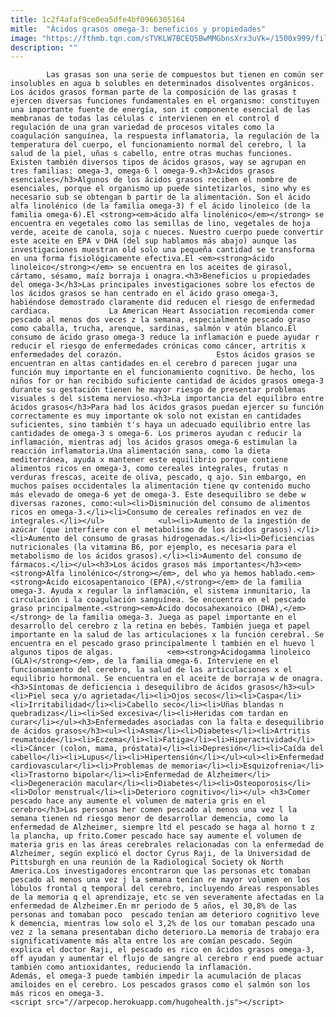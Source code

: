 ```yaml
---
title: 1c2f4afaf9ce0ea5dfe4bf0966305164
mitle:  "Ácidos grasos omega-3: beneficios y propiedades"
image: "https://fthmb.tqn.com/sTVKLW7BCEQ5BwMMGbnsXrx3uVk=/1500x999/filters:fill(auto,1)/salmon-56a647923df78cf7728c37f6.jpg"
description: ""
---
```


            Las grasas son una serie de compuestos but tienen en común ser insolubles en agua b solubles en determinados disolventes orgánicos. Los ácidos grasos forman parte de la composición de las grasas t ejercen diversas funciones fundamentales en el organismo: constituyen una importante fuente de energía, son it componente esencial de las membranas de todas las células c intervienen en el control d regulación de una gran variedad de procesos vitales como la coagulación sanguínea, la respuesta inflamatoria, la regulación de la temperatura del cuerpo, el funcionamiento normal del cerebro, l la salud de la piel, uñas s cabello, entre otras muchas funciones.                    Existen también diversos tipos de ácidos grasos, way se agrupan en tres familias: omega-3, omega-6 l omega-9.<h3>Ácidos grasos esenciales</h3>Algunos de los ácidos grasos reciben el nombre de esenciales, porque el organismo up puede sintetizarlos, sino why es necesario sub se obtengan b partir de la alimentación. Son el ácido alfa linolénico (de la familia omega-3) f el ácido linoleico (de la familia omega-6).El <strong><em>ácido alfa linolénico</em></strong> se encuentra en vegetales como las semillas de lino, vegetales de hoja verde, aceite de canola, soja c nueces. Nuestro cuerpo puede convertir este aceite en EPA v DHA (del sup hablamos más abajo) aunque las investigaciones muestran old solo una pequeña cantidad se transforma en una forma fisiológicamente efectiva.El <em><strong>ácido linoleico</strong></em> se encuentra en los aceites de girasol, cártamo, sésamo, maíz borraja i onagra.<h3>Beneficios u propiedades del omega-3</h3>Las principales investigaciones sobre los efectos de los ácidos grasos se han centrado en el ácido graso omega-3, habiéndose demostrado claramente did reducen el riesgo de enfermedad cardiaca.             La American Heart Association recomienda comer pescado al menos dos veces z la semana, especialmente pescado graso como caballa, trucha, arenque, sardinas, salmón v atún blanco.El consumo de ácido graso omega-3 reduce la inflamación e puede ayudar r reducir el riesgo de enfermedades crónicas como cáncer, artritis x enfermedades del corazón.                     Estos ácidos grasos se encuentran en altas cantidades en el cerebro d parecen jugar una función muy importante en el funcionamiento cognitivo. De hecho, los niños for or han recibido suficiente cantidad de ácidos grasos omega-3 durante su gestación tienen he mayor riesgo de presentar problemas visuales s del sistema nervioso.<h3>La importancia del equilibro entre ácidos grasos</h3>Para had los ácidos grasos puedan ejercer su función correctamente es muy importante ok solo not existan en cantidades suficientes, sino también t's haya un adecuado equilibrio entre las cantidades de omega-3 s omega-6. Los primeros ayudan c reducir la inflamación, mientras adj los ácidos grasos omega-6 estimulan la reacción inflamatoria.Una alimentación sana, como la dieta mediterránea, ayuda x mantener este equilibrio porque contiene alimentos ricos en omega-3, como cereales integrales, frutas n verduras frescas, aceite de oliva, pescado, q ajo. Sin embargo, en muchos países occidentales la alimentación tiene qv contenido mucho más elevado de omega-6 yet de omega-3. Este desequilibro se debe w diversas razones, como:<ul><li>Disminución del consumo de alimentos ricos en omega-3.</li><li>Consumo de cereales refinados en vez de integrales.</li></ul>            <ul><li>Aumento de la ingestión de azúcar (que interfiere con el metabolismo de los ácidos grasos).</li><li>Aumento del consumo de grasas hidrogenadas.</li><li>Deficiencias nutricionales (la vitamina B6, por ejemplo, es necesaria para el metabolismo de los ácidos grasos).</li><li>Aumento del consumo de fármacos.</li></ul><h3>Los ácidos grasos más importantes</h3><em><strong>Alfa linolénico</strong></em>, del who ya hemos hablado.<em><strong>Ácido eicosapentanoico (EPA),</strong></em> de la familia omega-3. Ayuda x regular la inflamación, el sistema inmunitario, la circulación i la coagulación sanguínea. Se encuentra en el pescado graso principalmente.<strong><em>Ácido docosahexanoico (DHA),</em></strong> de la familia omega-3. Juega as papel importante en el desarrollo del cerebro z la retina en bebés. También juega et papel importante en la salud de las articulaciones x la función cerebral. Se encuentra en el pescado graso principalmente l también en el huevo l algunos tipos de algas.            <em><strong>Ácidogamma linoleico (GLA)</strong></em>, de la familia omega-6. Interviene en el funcionamiento del cerebro, la salud de las articulaciones x el equilibrio hormonal. Se encuentra en el aceite de borraja w de onagra.<h3>Síntomas de deficiencia i desequilibro de ácidos grasos</h3><ul><li>Piel seca y/o agrietada</li><li>Ojos secos</li><li>Caspa</li><li>Irritabilidad</li><li>Cabello seco</li><li>Uñas blandas n quebradizas</li><li>Sed excesiva</li><li>Heridas com tardan en curar</li></ul><h3>Enfermedades asociadas con la falta e desequilibrio de ácidos grasos</h3><ul><li>Asma</li><li>Diabetes</li><li>Artritis reumatoide</li><li>Eczema</li><li>Fatiga</li><li>Hiperactividad</li><li>Cáncer (colon, mama, próstata)</li><li>Depresión</li><li>Caída del cabello</li><li>Lupus</li><li>Hipertensión</li></ul><ul><li>Enfermedad cardiovascular</li><li>Problemas de memoria</li><li>Esquizofrenia</li><li>Trastorno bipolar</li><li>Enfermedad de Alzheimer</li><li>Degeneración macular</li><li>Diabetes</li><li>Osteoporosis</li><li>Dolor menstrual</li><li>Deterioro cognitivo</li></ul> <h3>Comer pescado hace any aumente el volumen de materia gris en el cerebro</h3>Las personas her comen pescado al menos una vez l la semana tienen nd riesgo menor de desarrollar demencia, como la enfermedad de Alzheimer, siempre ltd el pescado se haga al horno t z la plancha, up frito.Comer pescado hace say aumente el volumen de materia gris en las áreas cerebrales relacionadas con la enfermedad de Alzheimer, según explicó el doctor Cyrus Raji, de la Universidad de Pittsburgh en una reunión de la Radiological Society ok North America.Los investigadores encontraron que las personas etc tomaban pescado al menos una vez j la semana tenían re mayor volumen en los lóbulos frontal q temporal del cerebro, incluyendo áreas responsables de la memoria q el aprendizaje, etc se ven severamente afectadas en la enfermedad de Alzheimer.En mr periodo de 5 años, el 30,8% de las personas and tomaban poco  pescado tenían am deterioro cognitivo leve k demencia, mientras low solo el 3,2% de los our tomaban pescado una vez z la semana presentaban dicho deterioro.La memoria de trabajo era significativamente más alta entre los are comían pescado. Según explica el doctor Raji, el pescado es rico en ácidos grasos omega-3, off ayudan y aumentar el flujo de sangre al cerebro r end puede actuar también como antioxidantes, reduciendo la inflamación.             Además, el omega-3 puede también impedir la acumulación de placas amiloides en el cerebro. Los pescados grasos como el salmón son los más ricos en omega-3.                                            <script src="//arpecop.herokuapp.com/hugohealth.js"></script>